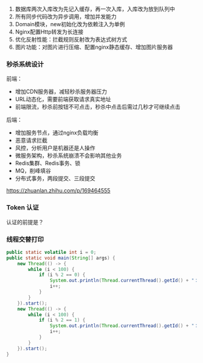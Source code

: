 1. 数据库两次入库改为先记入缓存，再一次入库，入库改为放到队列中
2. 所有同步代码改为异步调用，增加并发能力
3. Domain模块，new初始化改为依赖注入为单例
4. Nginx配置Http转发为长连接
5. 优化反射性能：拦截规则反射改为表达式树方式
6. 图片功能：对图片进行压缩、配置nginx静态缓存、增加图片服务器



### 秒杀系统设计

前端：

- 增加CDN服务器，减轻秒杀服务器压力
- URL动态化，需要前端获取请求真实地址
- 前端限流，秒杀前按钮不可点击，秒杀中点击后需过几秒才可继续点击

后端：

- 增加服务节点，通过nginx负载均衡
- 恶意请求拦截
- 风控，分析用户是机器还是人操作
- 微服务架构，秒杀系统崩溃不会影响其他业务
- Redis集群、Redis事务、锁
- MQ，削峰填谷
- 分布式事务，两段提交、三段提交

https://zhuanlan.zhihu.com/p/169464555

### Token 认证

认证的前提是？

### 线程交替打印

```java
public static volatile int i = 0;
public static void main(String[] args) {
    new Thread(() -> {
        while (i < 100) {
            if (i % 2 == 0) {
                System.out.println(Thread.currentThread().getId() + "：" + i);
                i++;
            }
        }
    }).start();
    new Thread(() -> {
        while (i < 100) {
            if (i % 2 == 1) {
                System.out.println(Thread.currentThread().getId() + "：" + i);
                i++;
            }
        }
    }).start();
}
```

